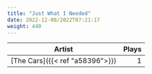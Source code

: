 ```yaml
---
title: "Just What I Needed"
date: 2022-12-08/2022T07:21:17
weight: 440
---
```




 Artist | Plays 
----- | -----:
[The Cars]({{< ref "a58396">}}) | 1
